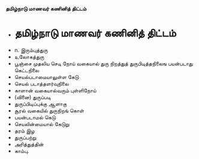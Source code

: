 **தமிழ்நாடு மாணவர் கணினித் திட்டம்**
- # தமிழ்நாடு மாணவர் கணினித் திட்டம்
- n. இரும்புத்துரு
- உலோகத்துரு
- பூஞ்சை முதலிய செடி நோய் வகையால் துரு நிறத்துத் துருபிடித்தநிலைங பயன்படாது கெட்டநிலை
- செயல்படாமையாலுள்ள கேடு
- செயல் படாத்தளர்வுநிலை
- காளான் வகையால்வரும் புள்ளிநோய்
- (வினை) துருப்படி
- துருப்பிடிப்புக்கு ஆளாகு
- சூரல் வகையில் துருநிறங் கொள்
- பயன்படாமல் கெடு
- செயலின்மையால் கேடுறு
- தரம் இழ
- துருப்பற்று
- அரித்துத்தின்
- காம்பு.

